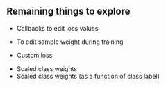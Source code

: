 ## Remaining things to explore

* Callbacks to edit loss values
+ To edit sample weight during training
* Custom loss
+ Scaled class weights
+ Scaled class weights (as a function of class label)